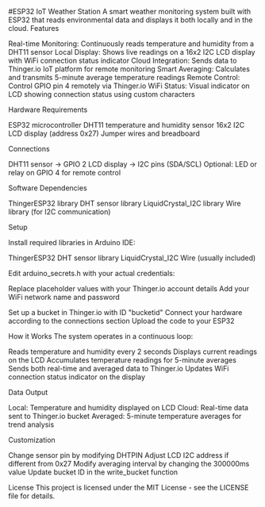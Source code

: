 #ESP32 IoT Weather Station
A smart weather monitoring system built with ESP32 that reads environmental data and displays it both locally and in the cloud.
Features

Real-time Monitoring: Continuously reads temperature and humidity from a DHT11 sensor
Local Display: Shows live readings on a 16x2 I2C LCD display with WiFi connection status indicator
Cloud Integration: Sends data to Thinger.io IoT platform for remote monitoring
Smart Averaging: Calculates and transmits 5-minute average temperature readings
Remote Control: Control GPIO pin 4 remotely via Thinger.io
WiFi Status: Visual indicator on LCD showing connection status using custom characters

Hardware Requirements

ESP32 microcontroller
DHT11 temperature and humidity sensor
16x2 I2C LCD display (address 0x27)
Jumper wires and breadboard

Connections

DHT11 sensor → GPIO 2
LCD display → I2C pins (SDA/SCL)
Optional: LED or relay on GPIO 4 for remote control

Software Dependencies

ThingerESP32 library
DHT sensor library
LiquidCrystal_I2C library
Wire library (for I2C communication)

Setup

Install required libraries in Arduino IDE:

ThingerESP32
DHT sensor library
LiquidCrystal_I2C
Wire (usually included)


Edit arduino_secrets.h with your actual credentials:

Replace placeholder values with your Thinger.io account details
Add your WiFi network name and password


Set up a bucket in Thinger.io with ID "bucketid"
Connect your hardware according to the connections section
Upload the code to your ESP32

How it Works
The system operates in a continuous loop:

Reads temperature and humidity every 2 seconds
Displays current readings on the LCD
Accumulates temperature readings for 5-minute averages
Sends both real-time and averaged data to Thinger.io
Updates WiFi connection status indicator on the display

Data Output

Local: Temperature and humidity displayed on LCD
Cloud: Real-time data sent to Thinger.io bucket
Averaged: 5-minute temperature averages for trend analysis

Customization

Change sensor pin by modifying DHTPIN
Adjust LCD I2C address if different from 0x27
Modify averaging interval by changing the 300000ms value
Update bucket ID in the write_bucket function

License
This project is licensed under the MIT License - see the LICENSE file for details.
